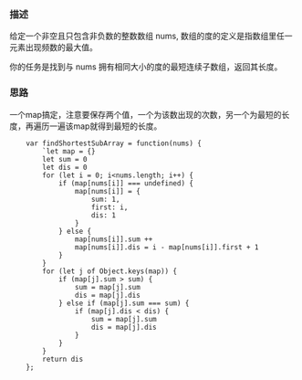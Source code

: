### 描述
给定一个非空且只包含非负数的整数数组 nums, 数组的度的定义是指数组里任一元素出现频数的最大值。

你的任务是找到与 nums 拥有相同大小的度的最短连续子数组，返回其长度。

### 思路
一个map搞定，注意要保存两个值，一个为该数出现的次数，另一个为最短的长度，再遍历一遍该map就得到最短的长度。
```
    var findShortestSubArray = function(nums) {
        `let map = {}
        let sum = 0
        let dis = 0
        for (let i = 0; i<nums.length; i++) {
            if (map[nums[i]] === undefined) {
                map[nums[i]] = {
                    sum: 1,
                    first: i,
                    dis: 1
                }
            } else {
                map[nums[i]].sum ++
                map[nums[i]].dis = i - map[nums[i]].first + 1
            }
        }
        for (let j of Object.keys(map)) {
            if (map[j].sum > sum) {
                sum = map[j].sum
                dis = map[j].dis 
            } else if (map[j].sum === sum) {
                if (map[j].dis < dis) {
                    sum = map[j].sum
                    dis = map[j].dis
                }
            }
        }
        return dis
    };
```